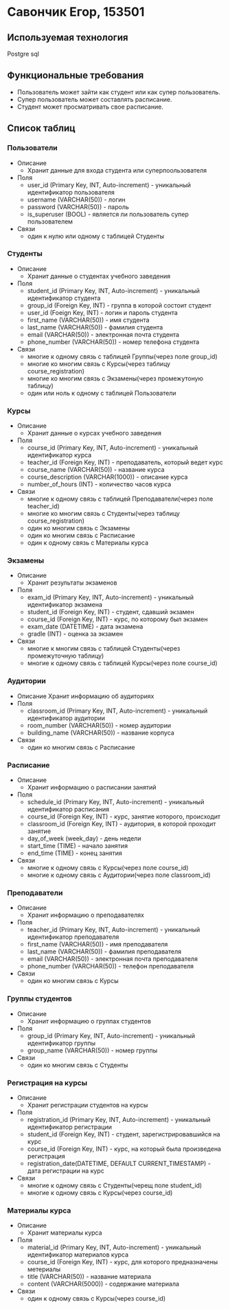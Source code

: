 # Савончик Егор, 153501
## Используемая технология
Postgre sql
## Функциональные требования
* Пользователь может зайти как студент или как супер пользователь.
* Супер пользователь может составлять расписание.
* Студент может просматривать свое расписание.
## Список таблиц
### Пользователи
* Описание
  + Хранит данные для входа студента или суперпоользователя
* Поля
  + user_id (Primary Key, INT, Auto-increment) - уникальный идентификатор пользователя
  + username (VARCHAR(50)) - логин
  + password (VARCHAR(50)) - пароль
  + is_superuser (BOOL) - является ли пользователь супер пользователем
* Связи
  + один к нулю или одному с таблицей Студенты
### Студенты
* Описание
  + Хранит данные о студентах учебного заведения
* Поля
  + student_id (Primary Key, INT, Auto-increment) - уникальный идентификатор студента
  + group_id (Foreign Key, INT) - группа в которой состоит студент
  + user_id (Foeign Key, INT) - логин и пароль студента
  + first_name (VARCHAR(50)) - имя студента
  + last_name (VARCHAR(50)) - фамилия студента
  + email (VARCHAR(50)) - электронная почта студента
  + phone_number (VARCHAR(50)) - номер телефона студента
* Связи
  + многие к одному связь с таблицей Группы(через поле group_id)
  + многие ко многим связь с Курсы(через таблицу course_registration)
  + многие ко многим связь с Экзамены(через промежутоную таблицу)
  + один или ноль к одному с таблицей Пользователи
### Курсы
* Описание
  + Хранит данные о курсах учебного заведения
* Поля
  + course_id (Primary Key, INT, Auto-increment) - уникальный идентификатор курса
  + teacher_id (Foreign Key, INT) - преподаватель, который ведет курс
  + course_name (VARCHAR(50)) - название курса
  + course_description (VARCHAR(1000)) - описание курса
  + number_of_hours (INT) - количество часов курса
* Связи
  + многие к одному связь с таблицей Преподаватели(через поле teacher_id)
  + многие ко многим связь с Студенты(через таблицу course_registration)
  + один ко многим связь с Экзамены
  + один ко многим связь с Расписание
  + один к одному связь с Материалы курса
### Экзамены
* Описание
  + Хранит результаты экзаменов
* Поля
  + exam_id (Primary Key, INT, Auto-increment) - уникальный идентификатор экзамена
  + student_id (Foreign Key, INT) - студент, сдавший экзамен
  + course_id (Foreign Key, INT) - курс, по которому был экзамен
  + exam_date (DATETIME) - дата экзамена
  + gradle (INT) - оценка за экзамен
* Связи
  + многие к многим связь с таблицей Студенты(через промежуточную таблицу)
  + многие к одному связь с таблицей Курсы(через поле course_id)
### Аудитории
* Описание
  Хранит информацию об аудиториях
* Поля
  + classroom_id (Primary Key, INT, Auto-increment) - уникальный идентификатор аудитории
  + room_number (VARCHAR(50)) - номер аудитории
  + building_name (VARCHAR(50)) - название корпуса
* Связи
  + один ко многим связь с Расписание
### Расписание
* Описание
  + Хранит информацию о расписании занятий
* Поля
  + schedule_id (Primary Key, INT, Auto-increment) - уникальный идентификатор расписания
  + course_id (Foreign Key, INT) - курс, занятие которого, происходит
  + classroom_id (Foreign Key, INT) - аудитория, в которой проходит занятие
  + day_of_week (week_day) - день недели
  + start_time (TIME) - начало занятия
  + end_time (TIME) - конец занятия
* Связи
  + многие к одному связь с Курсы(через поле course_id)
  + многие к одному связь с Аудитории(через поле classroom_id)
### Преподаватели
* Описание
  + Хранит информацию о преподавателях
* Поля
  + teacher_id (Primary Key, INT, Auto-increment) - уникальный идентификатор преподавателя
  + first_name (VARCHAR(50)) - имя преподавателя
  + last_name (VARCHAR(50)) - фамилия преподавателя
  + email (VARCHAR(50)) - электронная почта преподавателя
  + phone_number (VARCHAR(50)) - телефон преподавателя
* Связи
  + один ко многим связь с Курсы
### Группы студентов
* Описание
  + Хранит информацию о группах студентов
* Поля
  + group_id (Primary Key, INT, Auto-increment) - уникальный идентификатор группы
  + group_name (VARCHAR(50)) - номер группы
* Связи
  + один ко многим связь с Студенты
### Регистрация на курсы
* Описание
  + Хранит регистрации студентов на курсы
* Поля
  + registration_id (Primary Key, INT, Auto-increment) - уникальный идентификатор регистрации
  + student_id (Foreign Key, INT) - студент, зарегистрировавшийся на курс
  + course_id (Foreign Key, INT) - курс, на который была произведена регистрация
  + registration_date(DATETIME, DEFAULT CURRENT_TIMESTAMP) - дата регистрации на курс 
* Связи
  + многие к одному связь с Студенты(черещ поле student_id)
  + многие к одному связь с Курсы(через course_id)
### Материалы курса
* Описание
  + Хранит материалы курса
* Поля
  + material_id (Primary Key, INT, Auto-increment) - уникальный идентификатор материалов курса
  + course_id (Foreign Key, INT) - курс, для которого предназначены метериалы
  + title (VARCHAR(50)) - название материала
  + content (VARCHAR(5000)) - содержание материала
* Связи
  + один к одному связь с Курсы(через course_id)

